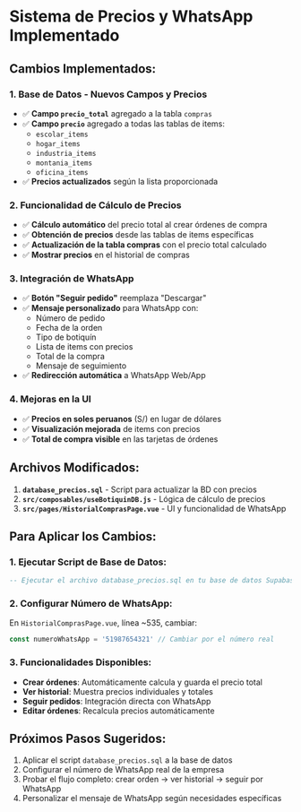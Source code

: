 # Sistema de Precios y WhatsApp Implementado

## Cambios Implementados:

### 1. **Base de Datos - Nuevos Campos y Precios**

- ✅ **Campo `precio_total`** agregado a la tabla `compras`
- ✅ **Campo `precio`** agregado a todas las tablas de items:
  - `escolar_items`
  - `hogar_items`
  - `industria_items`
  - `montania_items`
  - `oficina_items`
- ✅ **Precios actualizados** según la lista proporcionada

### 2. **Funcionalidad de Cálculo de Precios**

- ✅ **Cálculo automático** del precio total al crear órdenes de compra
- ✅ **Obtención de precios** desde las tablas de items específicas
- ✅ **Actualización de la tabla compras** con el precio total calculado
- ✅ **Mostrar precios** en el historial de compras

### 3. **Integración de WhatsApp**

- ✅ **Botón "Seguir pedido"** reemplaza "Descargar"
- ✅ **Mensaje personalizado** para WhatsApp con:
  - Número de pedido
  - Fecha de la orden
  - Tipo de botiquín
  - Lista de items con precios
  - Total de la compra
  - Mensaje de seguimiento
- ✅ **Redirección automática** a WhatsApp Web/App

### 4. **Mejoras en la UI**

- ✅ **Precios en soles peruanos** (S/) en lugar de dólares
- ✅ **Visualización mejorada** de items con precios
- ✅ **Total de compra visible** en las tarjetas de órdenes

## Archivos Modificados:

1. **`database_precios.sql`** - Script para actualizar la BD con precios
2. **`src/composables/useBotiquinDB.js`** - Lógica de cálculo de precios
3. **`src/pages/HistorialComprasPage.vue`** - UI y funcionalidad de WhatsApp

## Para Aplicar los Cambios:

### 1. Ejecutar Script de Base de Datos:

```sql
-- Ejecutar el archivo database_precios.sql en tu base de datos Supabase
```

### 2. Configurar Número de WhatsApp:

En `HistorialComprasPage.vue`, línea ~535, cambiar:

```javascript
const numeroWhatsApp = '51987654321' // Cambiar por el número real
```

### 3. Funcionalidades Disponibles:

- **Crear órdenes**: Automáticamente calcula y guarda el precio total
- **Ver historial**: Muestra precios individuales y totales
- **Seguir pedidos**: Integración directa con WhatsApp
- **Editar órdenes**: Recalcula precios automáticamente

## Próximos Pasos Sugeridos:

1. Aplicar el script `database_precios.sql` a la base de datos
2. Configurar el número de WhatsApp real de la empresa
3. Probar el flujo completo: crear orden → ver historial → seguir por WhatsApp
4. Personalizar el mensaje de WhatsApp según necesidades específicas
